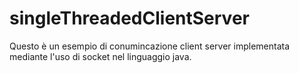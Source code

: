 # singleThreadedClientServer

Questo è un esempio di conumincazione client server implementata mediante l'uso di socket nel linguaggio java.
